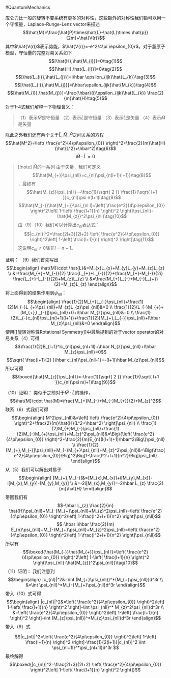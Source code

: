 #QuantumMechanics 

库仑力比一般的旋转不变系统有更多的对称性，这些额外的对称性我们额可以用一个守恒量，Laplace-Runge-Lenz vector来描述
$$\hat{M}=\frac{\hat{P}\times\hat{L}-\hat{L}\times \hat{p}}{2m}+\hat{V(r)}$$
其中$\hat{V(r)}$表示势能，$\hat{V(r)}=-e^2/4\pi \epsilon_{0}r$。对于氢原子模型，守恒量的完整对易关系如下
$$[\hat{H},\hat{M_{i}}]=0\tag{1}$$
$$[\hat{H},\hat{L_{i}}]=0\tag{2}$$
$$[\hat{L_{i}},\hat{L_{j}}]=i\hbar \epsilon_{ijk}\hat{L_{k}}\tag{3}$$
$$[\hat{L_{i}},\hat{M_{j}}]=i\hbar\epsilon_{ijk}\hat{M_{k}}\tag{4}$$
$$[\hat{M_{i}},\hat{M_{j}}]=\frac{\hbar}{i}\epsilon_{ijk}\hat{L_{k}} \frac{2}{m}\hat{H}\tag{5}$$
对于1-4式我们解释一下物理含义：
>（1）表示$\hat{M}$是守恒量
>（2）表示$\hat{L}$是守恒量
>（3）表示$\hat{L}$是矢量
>（4）表示$\hat{M}$是矢量

除此之外我们还有两个关于$\hat{L},\hat{M},\hat{H}$之间关系的方程
$$\hat{M^2}=\left( \frac{e^2}{4\pi\epsilon_{0}} \right)^2+\frac{2}{m}\hat{H}(\hat{L^2}+\hbar^2)\tag{6}$$
$$\hat{M}\cdot \hat{L}=0\tag{7}$$
>[!note] $\hat{M}$的一系列
>由于矢量，我们可定义$$\hat{M_{+}}\psi_{nll}=c_{nl}\psi_{n(l+1)(l+1)}\tag{8}$$，最终有
>$$\hat{M_{z}}\psi_{nl l}=-\frac{1}{\sqrt{ 2 }} \frac{1}{\sqrt{ l+1 }}c_{nl}\psi n(l+1)l\tag{9}$$
>$$\hat{M_{-}}\hat{M_{+}}\psi_{nl l}=\left( \frac{e^2}{4\pi\epsilon_{0}} \right)^2\left[ 1-\left( \frac{l+1}{n} \right)^2 \right]\psi_{nll}-\hat{M_{z}}^2\psi_{nll}\tag{10}$$
>由（9）（10）我们可以计算出$c_{nl}$表达式：
>$$|c_{nl}|^2=\frac{2l+3}{2l+2} \left( \frac{e^2}{4\pi\epsilon_{0}} \right)^2\left[ 1-\left( \frac{l+1}{n} \right)^2 \right]\tag{11}$$
>这说明$c_{nl}\neq 0$除非$l=n-1$。

证明：
（9）我们首先写出
$$\begin{align}
\hat{M}\cdot  \hat{L}&=M_{x}L_{x}+M_{y}L_{y}+M_{z}L_{z} \\
&=\frac{M_{+}+M_{-}}{2} \frac{L_{+}+L_{-}}{2}+\frac{M_{+}-M_{-}}{2i} \frac{L_{+}-L_{-}}{2i}+M_{z}L_{z} \\
&=\frac{M_{+}L_{-}+M_{-}L_{+}}{2}+M_{z}L_{z}
\end{align}$$
将上面得到的结果作用到$\psi_{nll}$：
$$\begin{align}
\frac{1}{2}M_{+}L_{-}\psi_{nll}+\frac{1}{2}M_{-}L_{+}\psi_{nll}+M_{z}L_{z}\psi_{nll}&=0 \\
\frac{1}{2}(L_{-}M_{+}+[M_{+},L_{-}])\psi_{nll}+0+l\hbar M_{z}\psi_{nll}&=0 \\
\frac{1}{2}L_{-}c_{nl}\psi_{n(l+1)(l+1)}+\frac{1}{2}[M_{+},L_{-}]\psi_{nll}+l\hbar M_{z}\psi_{nll}&=0
\end{align}$$
使用[[旋转对称性Rotational Symmetry]]中最后提到的对于vector operator的对易关系（4）可得
$$\frac{1}{2}B_{l+1}^lc_{nl}\psi_{nl+1l}+\hbar N_{z}\psi_{nll}+l\hbar M_{z}\psi_{nll}=0$$
$$\sqrt{ \frac{l+1}{2} }\hbar c_{nl}\psi_{nll-1}=-(l+1)\hbar M_{z}\psi_{nll}$$
所以可得
$$\boxed{\hat{M_{z}}\psi_{nl l}=-\frac{1}{\sqrt{ 2 }} \frac{1}{\sqrt{ l+1 }}c_{nl}\psi n(l+1)l\tag{9}}$$

（10）证明：
类似于之前对于$\hat{M}\cdot  \hat{L}$的操作，
$$\hat{M}\cdot  \hat{M}=\frac{M_{+}M_{-}+M_{-}M_{+}}{2}+M_{z}^2$$
联系（6）式我们可得
$$\begin{align}
M^2\psi_{nll}&=\left[ \left( \frac{e^2}{4\pi\epsilon_{0}} \right)^2+\frac{2}{m}\hat{H}(L^2+\hbar^2) \right]\psi_{nll} \\
\frac{1}{2}M_{+}M_{-}\psi_{nll}+\frac{1}{2}M_{-}M_{+}\psi_{nll}+M_{z}^2\psi_{nll}&=\Big\{\left( \frac{e^2}{4\pi\epsilon_{0}} \right)^2+\frac{2}{m}E_{n}(l(l+1)+1)\hbar^2\Big\}\psi_{nll} \\
\frac{1}{2}[M_{+},M_{-}]\psi_{nll}+M_{-}M_{+}\psi_{nll}+M_{z}^2\psi_{nll}&=\Big(\frac{e^2}{4\pi\epsilon_{0}}\Big)^2\Big[1-\frac{l^2+l+1}{n^2}\Big]\psi_{nll}
\end{align}$$
从（5）我们可以解出对易子
$$\begin{align}
[M_{+},M_{-}]&=[M_{x},M_{x}]+i[M_{y},M_{x}]-i[M_{x},M_{y}]-[M_{y},M_{y}] \\
&=-2i[M_{x},M_{y}]=-2\hbar L_{z} \frac{2}{m}\hat{H}
\end{align}$$
带回我们有
$$-\hbar L_{z} \frac{2}{m} \hat{H}\psi_{nll}+M_{-}M_{+}\psi_{nll}+M_{z}^2\psi_{nll}=\left( \frac{e^2}{4\pi\epsilon_{0}} \right)^2\left[ 1-\frac{l^2+l+1}{n^2} \right]\psi_{n\ll}$$
$$-\hbar l\hbar \frac{2}{m} E_{n}\psi_{nll}+M_{-}M_{+}\psi_{nll}+M_{z}^2\psi_{nll}=\left( \frac{e^2}{4\pi\epsilon_{0}} \right)^2\left[ 1-\frac{l^2+l+1}{n^2} \right]\psi_{n\ll}$$
所以有
$$\boxed{\hat{M_{-}}\hat{M_{+}}\psi_{nl l}=\left( \frac{e^2}{4\pi\epsilon_{0}} \right)^2\left[ 1-\left( \frac{l+1}{n} \right)^2 \right]\psi_{nll}-\hat{M_{z}}^2\psi_{nll}}\tag{10}$$
（11）证明：
我们注意到
$$\begin{align}
|c_{nl}|^2&=\int (M_{+}\psi_{nll})^*(M_{+}\psi_{nll})d^3r \\
&=\int \psi_{nll}^*M_{-}M_{+}\psi_{nll}d^3r  
\end{align}$$
带入（10）式可得
$$\begin{align}
|c_{nl}|^2&=\left( \frac{e^2}{4\pi\epsilon_{0}} \right)^2\left[ 1-\left( \frac{l+1}{n} \right)^2 \right]-\int \psi_{nll}^* M_{z}^2\psi_{nll}d^3r  \\
&=\left( \frac{e^2}{4\pi\epsilon_{0}} \right)^2\left[ 1-\left( \frac{l+1}{n} \right)^2 \right]-\int (M_{z}\psi_{nll})^*M_{z}\psi_{nll}d^3r 
\end{align}$$
带入（9）式

$$|c_{nl}|^2=\left( \frac{e^2}{4\pi\epsilon_{0}} \right)^2\left[ 1-\left( \frac{l+1}{n} \right)^2 \right]-\frac{1}{2(l+1)}|c_{nl}|^2 \int \psi_{nl+1l}^*\psi_{nl+1l}d^3r $$
最终解得
$$\boxed{|c_{nl}|^2=\frac{2l+3}{2l+2} \left( \frac{e^2}{4\pi\epsilon_{0}} \right)^2\left[ 1-\left( \frac{l+1}{n} \right)^2 \right]}$$